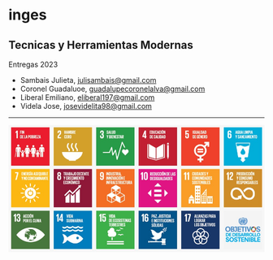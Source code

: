 # inges 
## Tecnicas y Herramientas Modernas
Entregas 2023
* Sambais Julieta, <julisambais@gmail.com>
*  Coronel Guadaluoe, <guadalupecoronelalva@gmail.com>
*  Liberal  Emiliano, <eliberal197@gmail.com>
*  Videla Jose, <josevidelita98@gmail.com>
<hr>

![cambiar foto](foto.jpg)
